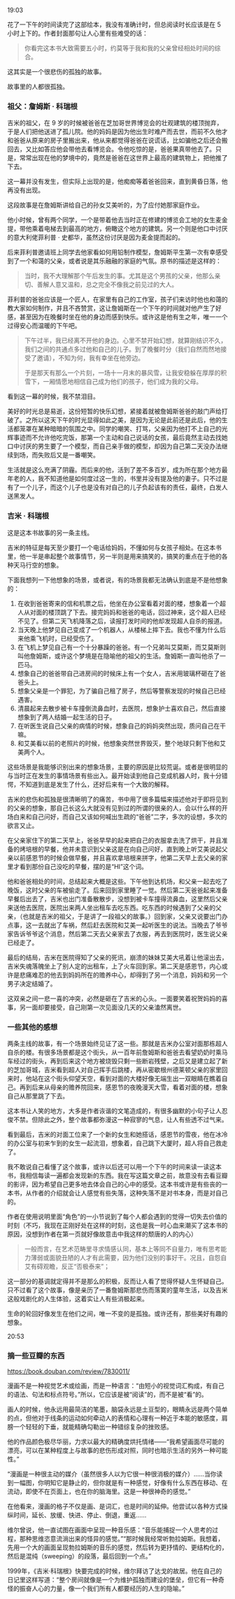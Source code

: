 19:03

花了一下午的时间读完了这部绘本，我没有准确计时，但总阅读时长应该是在 5 小时上下的。作者封面那句让人心里有些难受的话：

> 你看完这本书大致需要五小时，约莫等于我和我的父亲曾经相处时间的综合。

这其实是一个很悲伤的孤独的故事。

故事里的人都很孤独。

### 祖父：詹姆斯 · 科瑞根

吉米的祖父，在 9 岁的时候被爸爸在芝加哥世界博览会的壮观建筑的楼顶抛弃，于是人们把他送进了孤儿院。他的妈妈是因为他出生时难产而去世，而前不久他才和爸爸从原来的房子里搬出来，他从来都觉得爸爸在说谎话，比如骗他之后还会搬回去，又比如答应他会带他去看博览会。令他吃惊的是，爸爸果真带他去了。只是，常常出现在他的梦境中的，竟然是爸爸在这世界上最高的建筑物上，把他推了下去。

这一幕并没有发生，但实际上出现的是，他痴痴等着爸爸回来，直到黄昏日落，他再没有出现。

这段故事是在詹姆斯讲给自己的孙女艾美听的，为了应付她那家庭作业。

他小时候，曾有两个同学，一个是带着他去当时正在修建的博览会工地的女生麦金提，带他乘着电梯去到最高的地方，俯瞰这个地方的建筑。另一个则是他口中讨厌的意大利佬菲利普 · 史都华，虽然这份讨厌是因为麦金提而起的。

后来菲利普邀请班上同学去他家看如何用铅制作模型，詹姆斯平生第一次有幸感受到了一个和蔼的父亲，或者说是其乐融融的家庭的气氛。原书的描述是这样的：

> 当时，我不大理解那个午后发生的事。尤其是这个男孩的父亲，他那么亲切、善解人意又温和，总之完全不像我之前见过的大人。

菲利普的爸爸应该是一个匠人，在家里有自己的工作室，孩子们来访时他也和蔼的教大家如何制作，并且不吝赞赏，这让詹姆斯在一个下午的时间就对他产生了好感，甚至因为在晚餐时坐在他的身边而感到快乐。或许这是他有生之年，唯一一个过得安心而温暖的下午吧。

> 下午过半，我已经离不开他的身边。心里不禁开始幻想，就算刚结识不久，我们之间的共通点多过他和自己的儿子。到了晚餐时分（我们自然而然地接受了邀请），不知为何，我有幸坐在他旁边。
>
> 于是那天有那么一个片刻，一场十一月末的暴风雪，让我安稳躲在厚厚的积雪下，一厢情愿地相信自己成为他们的孩子，他们成为我的父母。

看到这一幕的时候，我不禁泪目。

美好的时光总是易逝，这份短暂的快乐幻想，紧接着就被詹姆斯爸爸的敲门声给打破了。之所以这天下午的时光显得如此之美，是因为无论是此前还是此后，他的生活都笼罩在某种暗暗的氛围之中。同学的嘲笑、打骂，父亲因为他打不上自己的光辉事迹而不允许他吃完饭，那第一个主动和自己说话的女孩，最后竟然主动去找她口中讨厌的男生要了一个模型，而自己亲手做的模型，却因为自己第二天没办法继续到场，而失败后又是一番嘲笑。

生活就是这么充满了阴霾。而后来的他，活到了差不多百岁，成为所在那个地方最年老的人，我不知道他是如何度过这一生的，书里并没有提及他的妻子。只不过是有了一个儿子，而这个儿子也是没有对自己的儿子负起该有的责任，最终，白发人送黑发人。

### 吉米 · 科瑞根

这是这本书故事的另一条主线。

吉米的特征是每天至少要打一个电话给妈妈，不懂如何与女孩子相处。在这本书里，他一半是串起整个故事情节，另一半则是用来搞笑的，搞笑的重点在于他的各种天马行空的想象。

下面我想列一下他想象的场景，或者说，有的场景我都无法确认到底是不是他想象的：

1. 在收到爸爸寄来的信和机票之后，他坐在办公室看着对面的楼，想象着一个超人从对面的楼顶跳了下去。接完妈妈和爸爸的电话，回过神来，这个超人已经不见了。但第二天飞机降落之后，读报打发时间的他却发现超人自杀的报道。
2. 当天晚上他梦见自己变成了一个机器人，从楼梯上摔下去。我也不懂为什么后来他乘飞机时，已经受伤了。
3. 在飞机上梦见自己有一个十分暴躁的爸爸。有一个兄弟叫艾莫斯，而艾莫斯则叫他詹姆斯，或许这个梦境是在隐喻他的祖父的生活。詹姆斯一直叫他杀了一匹马。
4. 想象自己的爸爸带自己进房间的时候床上有一个女人，吉米用玻璃杯砸在了爸爸头上。
5. 想象父亲是一个罪犯，为了骗自己租了房子，然后等警察发现的时候自己已经遇害。
6. 清晨起来去散步被卡车撞倒流鼻血时，去医院，想象护士喜欢自己，然后直接想象到了两人结婚一起生活的日子。
7. 在听医生说自己父亲的病情的时候，想象自己的妈妈突然出现，质问自己在干嘛。
8. 和艾美看以前的老照片的时候，他想象突然世界毁灭，整个地球只剩下他和艾美两个人。

这些场景是我能够识别出来的想象场景，主要的原因是比较荒诞。或者是很明显的与当时正在发生的事情场景有些出入。最开始读到他自己变成机器人时，我十分错愕，不知道到底是发生了什么，还好后来有一个大致的解释。

吉米的悲伤和孤独是很清晰明了的痛苦，书中用了很多篇幅来描述他对于即将见到的父亲的想象，那自己长这么大就没有见到过的所谓的很亲的人，会以什么样的开场白来和自己问好，而自己又该如何喊出生疏的“爸爸”二字，多次的设想，多次的欲言又止。

在父亲家住下的第二天早上，爸爸早早的起来把自己的衣服拿去洗了烘干，并且准备的烤培根的早餐，他并未意识到父亲这是在向自己问好，直到晚上听艾美说起父亲以前感恩节的时候会做早餐，并且喜欢拿培根来拼字，他第二天早上去父亲的家里才看到那份自己没吃的早餐，摆的是“HI”这个词。

他和爸爸相处的时间，总结起来大概是这些。下午他到达机场，和父亲一起去吃了晚饭，这时父亲的车被偷走了。后来回到家里睡了一觉。然后第二天爸爸起来准备早餐后出去了，吉米也出门准备散散步，没想到被卡车撞得流鼻血，这里然后父亲来送他去医院，医院出来两人坐出租车去吃东西。吃东西的时候遇到了父亲的父亲，（也就是吉米的祖父，于是讲了一段祖父的故事。）回到家，父亲又说要出门办点事，这一去就出了车祸，然后赶去医院和艾美一起听医生的说法。当晚去了爷爷家告诉爷爷这个消息，然后第二天去父亲家去了衣服，再去到医院时，医生说父亲已经走了。

最后的结局，吉米在医院得知了父亲的死讯，崩溃的妹妹艾美大吼着让他滚出去，吉米失魂落魄坐上了别人定的出租车，上了火车回到家。第二天是感恩节，内心或许是悲痛难忍的他去到妈妈所在的赡养中心，却得到了另一个消息，妈妈和另一个男子决定结婚了。

这双亲之间一悲一喜的冲突，必然是砸在了吉米的心头。一面要笑着祝贺妈妈的喜事，另一面却要接受，自己刚第一次见面没几天的父亲溘然离世。

### 一些其他的感想

两条主线的故事，有一个场景始终见证了这一些。那就是吉米办公室对面那栋超人自杀的楼。有很多场景都是这个街头，从一百年前詹姆斯和爸爸去看望奶奶时乘马车经过的街头，再到后来这个地方被烧毁只剩一些断岩残壁，之后又是建立起了新的芝加哥城，吉米看到超人对自己挥手后跳楼，再从密歇根州德莱顿父亲的家里回来时，他站在这个街头仰望天空，看到对面的大楼好像无端生出一双眼睛在瞧着自己。再到后来从母亲的赡养院回来，感恩节的夜晚漫天大雪，看着对面的楼，想象自己从那里跳了下去。

这本书让人笑的地方，大多是作者诙谐的文笔造成的，有很多幽默的小句子让人忍俊不禁。但除此之外，整个故事都弥漫这一种寂寥的气息，让人有些透不过气来。

看到最后，吉米的对面工位来了一个新的女生和她搭话，感恩节的雪夜，他在冰冷的办公室与初来乍到的女生一起流泪，想象着，自己跳下大厦时，超人将自己救走了。



我不敢说自己看懂了这个故事，或许以后还可以用一个下午的时间来读一读这本书，我相信每读一遍都会发现新的东西。我在写这篇文章之前，故意没有去看豆瓣的影评，因为希望自己更多地去体会自己的心中的感受。这本书或许是有些丧的一本书，从作者的介绍就会让人感觉有些失落，这种失落不是对书本身，而是对自己的。

作者在使用说明里面“角色”的一小节说到了每个人都会遇到的觉得一切失去价值的时刻（不巧，我现在正刚好处在这样的时刻，这也是我一时心血来潮买了这本书的原因，没想到作者在第一页就好像故意击中我这样的颓唐的人的内心）

> 一般而言，在艺术范畴里寻求情感认同，基本上等同不自量力，唯有思考能力薄弱或面貌丑陋的人才有此需要，因为他们没别的事好干。况且，自怨自艾有碍观瞻，反正“否极泰来”；

这一部分的基调就定得并不是那么的积极，反而让人看了觉得怀疑人生怀疑自己。只不过看了这个故事，像是亲历了一番詹姆斯那悲伤而落寞的童年生活，以及吉米这般戏剧化的人生体验，这着实让人有些消极起来。

生命的轮回好像发生在他们之间，唯一不变的是孤独。或许还有，那些美好有趣的想象。

20:53



### 摘一些豆瓣的东西

https://book.douban.com/review/7830011/	

漫画不是一种视觉艺术或绘画，而是一种语言：“由短小的视觉词汇构成，有自己的语法、句法和标点符号。”所以，它应该是被“阅读”的，而不是被“看”的。

画人的时候，他永远用最简洁的笔墨，脑袋永远是土豆型的，眼睛永远是两个简单的点，但他对于线条的运动如何牵动人的表情和心理有一种近于本能的敏感度，肩膀一个轻轻的下垂，就能精确勾勒出一种错综复杂的挫败感。

他的作品颜色极尽华丽，力求以最大的精确度烘托情绪——“我希望画面尽可能的漂亮，可以在某种程度上与故事的悲伤形成对照，同时也暗示生活的另外一种可能性。”

“漫画是一种很主动的媒介（虽然很多人以为它很一种很消极的媒介）……当你读到一幅图，你明知它是静止的，但你就是有一种感觉，好像有什么东西在移动、在流动，即使不在页面上，也在你的脑海里。这是一种很神奇的感觉。”

在他看来，漫画的格子不仅是画、是词汇，也是时间的延伸。他尝试以各种方式操纵时间，延长、放缓、快进、停止、倒退，重返……



维尔曾说，他一直试图在画面中呈现一种音乐感：“音乐能捕捉一个人思考的过程，那种思维恣意流淌出来的怪异的感觉。”“那时候我经常听勃拉姆斯。我想着，先用一个大的画面呈现勃拉姆斯的音乐的感觉，然后转为更抒情的、更结构化的，然后是混纯（sweeping）的段落，最后回到一个点。”

1999年，《吉米·科瑞根》快要完成的时候，维尔拜访了达戈的故居。他在自己的日记里这样写道：“整个房间就像是一个为维护孤独而建设的堡垒，但它有一种奇怪的振奋人心的力量，像一个我们所有人都要经历的人生的隐喻。”













